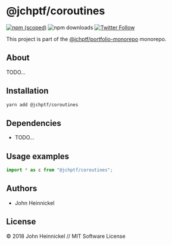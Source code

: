 # @jchptf/coroutines

[![npm (scoped)](https://img.shields.io/npm/v/@jchptf/coroutines.svg)](https://www.npmjs.com/package/@jchptf/coroutines)
![npm downloads](https://img.shields.io/npm/dm/@jchptf/coroutines.svg)
[![Twitter Follow](https://img.shields.io/twitter/follow/jchptf_monorepo.svg?style=flat-square&label=twitter)](https://twitter.com/jchptf_monorepo)


This project is part of the
[@jchptf/portfolio-monorepo](https://github.com/jheinnic/portfolio-monorepo/) monorepo.

<!-- TOC depthFrom:2 depthTo:3 -->

<!-- /TOC -->

## About

TODO...

## Installation

```bash
yarn add @jchptf/coroutines
```

## Dependencies

- TODO...

## Usage examples

```typescript
import * as c from "@jchptf/coroutines";
```

## Authors

- John Heinnickel

## License

&copy; 2018 John Heinnickel // MIT Software License
